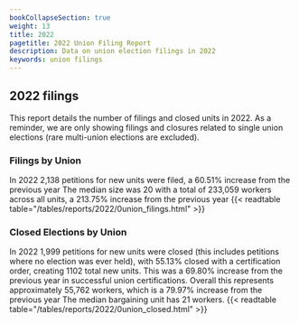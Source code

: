 ```yaml
---
bookCollapseSection: true
weight: 13
title: 2022
pagetitle: 2022 Union Filing Report
description: Data on union election filings in 2022
keywords: union filings
---
```


## 2022 filings

This report details the number of filings and closed units in 2022. As a reminder, we are only showing filings and closures related to single union elections (rare multi-union elections are excluded).

### Filings by Union
In 2022 2,138 petitions for new units were filed, a 60.51% increase from the previous year The median size was 20 with a total of 233,059 workers across all units, a 213.75% increase from the previous year
{{< readtable table="/tables/reports/2022/0union_filings.html" >}}

### Closed Elections by Union
In 2022 1,999 petitions for new units were closed (this includes petitions where no election was ever held), with 55.13% closed with a certification order, creating 1102 total new units. This was a 69.80% increase from the previous year in successful union certifications. Overall this represents approximately 55,762 workers, which is a 79.97% increase from the previous year The median bargaining unit has 21 workers.
{{< readtable table="/tables/reports/2022/0union_closed.html" >}}
